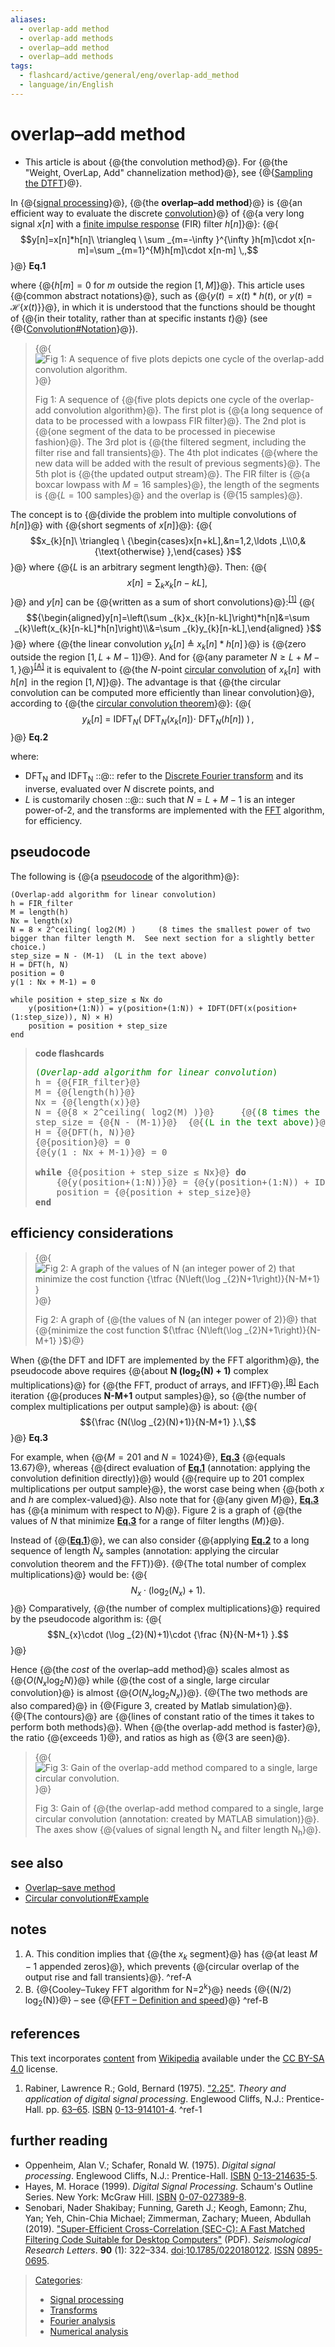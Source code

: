 ```yaml
---
aliases:
  - overlap-add method
  - overlap-add methods
  - overlap–add method
  - overlap–add methods
tags:
  - flashcard/active/general/eng/overlap-add_method
  - language/in/English
---
```


# overlap–add method

- This article is about {@{the convolution method}@}. For {@{the "Weight, OverLap, Add" channelization method}@}, see {@{[Sampling the DTFT](discrete-time%20Fourier%20transform.md#sampling%20the%20DTFT)}@}. <!--SR:!2025-09-24,69,328!2025-10-01,75,328!2025-09-30,74,328-->

In {@{[signal processing](signal%20processing.md)}@}, {@{the __overlap–add method__}@} is {@{an efficient way to evaluate the discrete [convolution](convolution.md)}@} of {@{a very long signal $x[n]$ with a [finite impulse response](finite%20impulse%20response.md) \(FIR\) filter $h[n]$}@}: {@{$$y[n]=x[n]*h[n]\ \triangleq \ \sum _{m=-\infty }^{\infty }h[m]\cdot x[n-m]=\sum _{m=1}^{M}h[m]\cdot x[n-m] \,,$$}@} __<a id="math Eq.1">Eq.1</a>__ <p> where {@{$h[m]=0$ for $m$ outside the region $[1,M]$}@}.  This article uses {@{common abstract notations}@}, such as {@{$y(t)=x(t)*h(t)$, or $y(t)={\mathcal {H} }\{x(t)\}$}@}, in which it is understood that the functions should be thought of {@{in their totality, rather than at specific instants $t$}@} \(see {@{[Convolution\#Notation](convolution.md#notation)}@}\). <!--SR:!2026-06-04,263,330!2026-05-29,258,330!2025-09-29,73,328!2026-04-24,215,328!2026-07-25,307,348!2025-09-29,73,328!2025-09-26,71,328!2025-09-28,72,328!2025-09-28,72,328!2026-06-07,267,338-->

> {@{![Fig 1: A sequence of five plots depicts one cycle of the overlap-add convolution algorithm.](../../archives/Wikimedia%20Commons/Overlap-add%20algorithm.svg)}@}
>
> Fig 1: A sequence of {@{five plots depicts one cycle of the overlap-add convolution algorithm}@}. The first plot is {@{a long sequence of data to be processed with a lowpass FIR filter}@}. The 2nd plot is {@{one segment of the data to be processed in piecewise fashion}@}. The 3rd plot is {@{the filtered segment, including the filter rise and fall transients}@}. The 4th plot indicates {@{where the new data will be added with the result of previous segments}@}. The 5th plot is {@{the updated output stream}@}. The FIR filter is {@{a boxcar lowpass with $M=16$ samples}@}, the length of the segments is {@{$L=100$ samples}@} and the overlap is {@{15 samples}@}. <!--SR:!2025-09-26,71,328!2025-09-29,73,328!2026-01-21,156,310!2026-07-21,304,348!2025-09-27,71,328!2025-09-28,72,328!2025-09-27,71,328!2025-09-27,71,328!2025-09-29,73,328!2025-09-24,68,318-->

The concept is to {@{divide the problem into multiple convolutions of $h[n]$}@} with {@{short segments of $x[n]$}@}: {@{$$x_{k}[n]\ \triangleq \ {\begin{cases}x[n+kL],&n=1,2,\ldots ,L\\0,&{\text{otherwise} },\end{cases} }$$}@} where {@{$L$ is an arbitrary segment length}@}. Then: {@{$$x[n]=\sum _{k}x_{k}[n-kL],\,$$}@} and $y[n]$ can be {@{written as a sum of short convolutions}@}:<sup>[\[1\]](#^ref-1)</sup> {@{$${\begin{aligned}y[n]=\left(\sum _{k}x_{k}[n-kL]\right)*h[n]&=\sum _{k}\left(x_{k}[n-kL]*h[n]\right)\\&=\sum _{k}y_{k}[n-kL],\end{aligned} }$$}@} where {@{the linear convolution $y_{k}[n]\ \triangleq \ x_{k}[n]*h[n]\,$}@} is {@{zero outside the region $[1,L+M-1]$}@}. And for {@{any parameter $N\geq L+M-1,\,$}@}<sup>[\[A\]](#^ref-A)</sup> it is equivalent to {@{the $N$-point [circular convolution](circular%20convolution.md) of $x_{k}[n]\,$ with $h[n]\,$ in the region $[1,N]$}@}.  The advantage is that {@{the circular convolution can be computed more efficiently than linear convolution}@}, according to {@{the [circular convolution theorem](discrete%20Fourier%20transform.md#circular%20convolution%20theorem%20and%20cross-correlation%20theorem)}@}: {@{$$y_{k}[n]\ =\ \scriptstyle {\text{IDFT} }_{N}\displaystyle (\ \scriptstyle {\text{DFT} }_{N}\displaystyle (x_{k}[n])\cdot \ \scriptstyle {\text{DFT} }_{N}\displaystyle (h[n])\ ) \,,$$}@} __<a id="math Eq.2">Eq.2</a>__ <p> where: <!--SR:!2025-09-28,72,328!2026-05-04,238,330!2025-09-29,73,328!2025-10-01,75,328!2026-06-06,266,338!2025-09-23,68,328!2026-03-23,192,318!2025-10-01,75,328!2025-09-28,72,328!2025-09-29,73,328!2025-10-01,75,328!2025-09-30,74,328!2025-09-23,67,318!2026-06-03,264,338-->

- DFT<sub>N</sub> and IDFT<sub>N</sub> ::@:: refer to the [Discrete Fourier transform](discrete%20Fourier%20transform.md) and its inverse, evaluated over $N$ discrete points, and <!--SR:!2025-09-27,71,328!2025-09-30,74,328-->
- $L$ is customarily chosen ::@:: such that $N=L+M-1$ is an integer power-of-2, and the transforms are implemented with the [FFT](fast%20Fourier%20transform.md) algorithm, for efficiency. <!--SR:!2026-07-19,302,348!2025-09-23,68,318-->

## pseudocode

The following is {@{a [pseudocode](pseudocode.md) of the algorithm}@}: <!--SR:!2025-09-22,67,310-->

```pseudocode
(Overlap-add algorithm for linear convolution)
h = FIR_filter
M = length(h)
Nx = length(x)
N = 8 × 2^ceiling( log2(M) )     (8 times the smallest power of two bigger than filter length M.  See next section for a slightly better choice.)
step_size = N - (M-1)  (L in the text above)
H = DFT(h, N)
position = 0
y(1 : Nx + M-1) = 0

while position + step_size ≤ Nx do
    y(position+(1:N)) = y(position+(1:N)) + IDFT(DFT(x(position+(1:step_size)), N) × H)
    position = position + step_size
end
```

> __code flashcards__
>
> <pre>
> <span style="color:green;">(<i>Overlap-add algorithm for linear convolution</i>)</span>
> h = {@{FIR_filter}@}
> M = {@{length(h)}@}
> Nx = {@{length(x)}@}
> N = {@{8 × 2^ceiling( log2(M) )}@}     {@{<span style="color:green;">(8 times the smallest power of two bigger than filter length M.  See next section for a slightly better choice.)</span>}@}
> step_size = {@{N - (M-1)}@}  {@{<span style="color:green;">(L in the text above)</span>}@}
> H = {@{DFT(h, N)}@}
> {@{position}@} = 0
> {@{y(1&nbsp;: Nx + M-1)}@} = 0
>
> <b>while</b> {@{position + step_size ≤ Nx}@} <b>do</b>
>     {@{y(position+(1:N))}@} = {@{y(position+(1:N)) + IDFT(DFT(x(position+(1:step_size)), N) × H)}@}
>     position = {@{position + step_size}@}
> <b>end</b>
> </pre> <!--SR:!2025-09-29,73,328!2025-09-24,69,318!2025-09-29,73,328!2025-09-25,70,328!2025-09-28,72,328!2025-09-30,74,328!2026-07-24,306,348!2026-04-24,215,328!2025-09-29,73,328!2025-09-30,74,328!2025-09-30,74,328!2025-09-29,73,328!2025-09-25,70,328!2026-06-12,270,338-->

## efficiency considerations

> {@{![Fig 2: A graph of the values of N \(an integer power of 2\) that minimize the cost function ${\tfrac {N\left(\log _{2}N+1\right)}{N-M+1} }$](../../archives/Wikimedia%20Commons/FFT%20size%20vs%20filter%20length%20for%20Overlap-add%20convolution.svg)}@}
>
> Fig 2: A graph of {@{the values of N \(an integer power of 2\)}@} that {@{minimize the cost function ${\tfrac {N\left(\log _{2}N+1\right)}{N-M+1} }$}@} <!--SR:!2025-09-27,71,328!2025-09-28,72,328!2026-06-04,265,338-->

When {@{the DFT and IDFT are implemented by the FFT algorithm}@}, the pseudocode above requires {@{about __N \(log<sub>2</sub>\(N\) + 1\)__ complex multiplications}@} for {@{the FFT, product of arrays, and IFFT}@}.<sup>[\[B\]](#^ref-B)</sup> Each iteration {@{produces __N-M+1__ output samples}@}, so {@{the number of complex multiplications per output sample}@} is about: {@{$${\frac {N(\log _{2}(N)+1)}{N-M+1} }.\,$$}@} __<a id="math Eq.3">Eq.3</a>__ <p> <!--SR:!2025-09-29,73,328!2025-09-30,74,328!2025-09-27,71,328!2025-09-30,74,328!2026-05-12,245,330!2025-09-30,74,328-->

For example, when {@{$M=201$ and $N=1024$}@}, __[Eq.3](#math%20Eq.3)__ {@{equals $13.67$}@}, whereas {@{direct evaluation of __[Eq.1](#math%20Eq.1)__ \(annotation: applying the convolution definition directly\)}@} would {@{require up to $201$ complex multiplications per output sample}@}, the worst case being when {@{both $x$ and $h$ are complex-valued}@}. Also note that for {@{any given $M$}@}, __[Eq.3](#math%20Eq.3)__ has {@{a minimum with respect to $N$}@}. Figure 2 is a graph of {@{the values of $N$ that minimize __[Eq.3](#math%20Eq.3)__ for a range of filter lengths \($M$\)}@}. <!--SR:!2025-09-28,72,328!2026-07-20,303,348!2025-09-24,69,328!2025-09-28,72,328!2025-09-28,72,328!2025-09-27,71,328!2025-10-01,75,328!2025-09-25,70,328-->

Instead of {@{__[Eq.1](#math%20Eq.1)__}@}, we can also consider {@{applying __[Eq.2](#math%20Eq.2)__ to a long sequence of length $N_{x}$ samples \(annotation: applying the circular convolution theorem and the FFT\)}@}. {@{The total number of complex multiplications}@} would be: {@{$$N_{x}\cdot (\log _{2}(N_{x})+1).$$}@} Comparatively, {@{the number of complex multiplications}@} required by the pseudocode algorithm is: {@{$$N_{x}\cdot (\log _{2}(N)+1)\cdot {\frac {N}{N-M+1} }.$$}@} <!--SR:!2025-09-27,71,328!2025-10-01,75,328!2025-09-28,72,328!2026-01-08,132,298!2025-10-01,75,328!2025-09-24,68,318-->

Hence {@{the _cost_ of the overlap–add method}@} scales almost as {@{$O\left(N_{x}\log _{2}N\right)$}@} while {@{the cost of a single, large circular convolution}@} is almost {@{$O\left(N_{x}\log _{2}N_{x}\right)$}@}. {@{The two methods are also compared}@} in {@{Figure 3, created by Matlab simulation}@}. {@{The contours}@} are {@{lines of constant ratio of the times it takes to perform both methods}@}. When {@{the overlap-add method is faster}@}, the ratio {@{exceeds 1}@}, and ratios as high as {@{3 are seen}@}. <!--SR:!2025-09-23,68,328!2025-09-26,71,328!2025-09-29,73,328!2025-10-01,75,328!2025-09-27,71,328!2026-06-02,263,338!2025-09-27,71,328!2025-10-01,75,328!2025-09-29,73,328!2025-09-30,74,328!2025-09-27,71,328-->

> {@{![Fig 3: Gain of the overlap-add method compared to a single, large circular convolution.](../../archives/Wikimedia%20Commons/Gain%20oa%20method.png)}@}
>
> Fig 3: Gain of {@{the overlap-add method compared to a single, large circular convolution \(annotation: created by MATLAB simulation\)}@}. The axes show {@{values of signal length N<sub>x</sub> and filter length N<sub>h</sub>}@}. <!--SR:!2025-09-27,71,328!2025-09-27,71,328!2025-09-30,74,328-->

## see also

- [Overlap–save method](overlap–save%20method.md)
- [Circular convolution\#Example](circular%20convolution.md#example)

## notes

1. A. This condition implies that {@{the $x_{k}$ segment}@} has {@{at least $M-1$ appended zeros}@}, which prevents {@{circular overlap of the output rise and fall transients}@}. <a id="^ref-A"></a>^ref-A
2. B. {@{Cooley–Tukey FFT algorithm for N=2<sup>k</sup>}@} needs {@{\(N/2\) log<sub>2</sub>\(N\)}@} – see {@{[FFT – Definition and speed](fast%20Fourier%20transform.md#definition)}@} <a id="^ref-B"></a>^ref-B <!--SR:!2025-10-01,75,328!2025-09-25,69,318!2025-10-01,75,328!2026-07-22,305,348!2025-09-28,72,328!2025-09-28,72,328-->

## references

This text incorporates [content](https://en.wikipedia.org/wiki/overlap–add_method) from [Wikipedia](Wikipedia.md) available under the [CC BY-SA 4.0](https://creativecommons.org/licenses/by-sa/4.0/) license.

1. <a id="CITEREFRabiner, Lawrence R.Gold, Bernard1975"></a> Rabiner, Lawrence R.; Gold, Bernard \(1975\). ["2.25"](https://archive.org/details/theoryapplicatio00rabi/page/63). _Theory and application of digital signal processing_. Englewood Cliffs, N.J.: Prentice-Hall. pp. [63–65](https://archive.org/details/theoryapplicatio00rabi/page/63). [ISBN](ISBN%20(identifier).md) [0-13-914101-4](https://en.wikipedia.org/wiki/Special:BookSources/0-13-914101-4). <a id="^ref-1"></a>^ref-1

## further reading

- <a id="CITEREFOppenheim, Alan V.Schafer, Ronald W.1975"></a> Oppenheim, Alan V.; Schafer, Ronald W. \(1975\). _Digital signal processing_. Englewood Cliffs, N.J.: Prentice-Hall. [ISBN](ISBN%20(identifier).md) [0-13-214635-5](https://en.wikipedia.org/wiki/Special:BookSources/0-13-214635-5).
- <a id="CITEREFHayes, M. Horace1999"></a> Hayes, M. Horace \(1999\). _Digital Signal Processing_. Schaum's Outline Series. New York: McGraw Hill. [ISBN](ISBN%20(identifier).md) [0-07-027389-8](https://en.wikipedia.org/wiki/Special:BookSources/0-07-027389-8).
- <a id="CITEREFSenobariFunningKeoghZhu2019"></a> Senobari, Nader Shakibay; Funning, Gareth J.; Keogh, Eamonn; Zhu, Yan; Yeh, Chin-Chia Michael; Zimmerman, Zachary; Mueen, Abdullah \(2019\). ["Super-Efficient Cross-Correlation \(SEC-C\): A Fast Matched Filtering Code Suitable for Desktop Computers"](https://www.cs.ucr.edu/~eamonn/SuperEfficientCrossCorrelation.pdf) \(PDF\). _Seismological Research Letters_. __90__ \(1\): 322–334. [doi](doi%20(identifier).md):[10.1785/0220180122](https://doi.org/10.1785%2F0220180122). [ISSN](ISSN%20(identifier).md) [0895-0695](https://search.worldcat.org/issn/0895-0695).

> [Categories](https://en.wikipedia.org/wiki/Help:Category):
>
> - [Signal processing](https://en.wikipedia.org/wiki/Category:Signal%20processing)
> - [Transforms](https://en.wikipedia.org/wiki/Category:Transforms)
> - [Fourier analysis](https://en.wikipedia.org/wiki/Category:Fourier%20analysis)
> - [Numerical analysis](https://en.wikipedia.org/wiki/Category:Numerical%20analysis)
